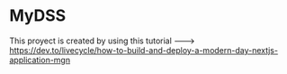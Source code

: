 # MyDSS

This proyect is created by using this tutorial ---> https://dev.to/livecycle/how-to-build-and-deploy-a-modern-day-nextjs-application-mgn